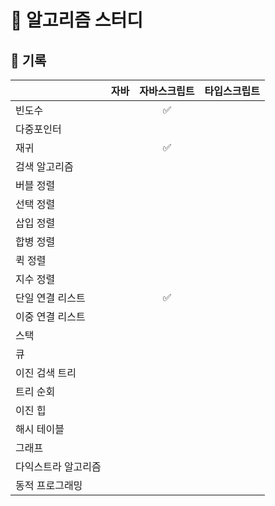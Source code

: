 # 🌌 알고리즘 스터디

## 📝 기록

|                     | 자바 | 자바스크립트 | 타입스크립트 |
| ------------------- | :--: | :----------: | :----------: |
| 빈도수              |      |      ✅      |              |
| 다중포인터          |      |              |              |
| 재귀                |      |      ✅      |              |
| 검색 알고리즘       |      |              |              |
| 버블 정렬           |      |              |              |
| 선택 정렬           |      |              |              |
| 삽입 정렬           |      |              |              |
| 합병 정렬           |      |              |              |
| 퀵 정렬             |      |              |              |
| 지수 정렬           |      |              |              |
| 단일 연결 리스트    |      |      ✅      |              |
| 이중 연결 리스트    |      |              |              |
| 스택                |      |              |              |
| 큐                  |      |              |              |
| 이진 검색 트리      |      |              |              |
| 트리 순회           |      |              |              |
| 이진 힙             |      |              |              |
| 해시 테이블         |      |              |              |
| 그래프              |      |              |              |
| 다익스트라 알고리즘 |      |              |              |
| 동적 프로그래밍     |      |              |              |
